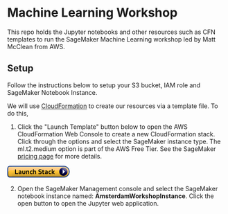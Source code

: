 # Machine Learning Workshop
This repo holds the Jupyter notebooks and other resources such as CFN templates to run the SageMaker Machine Learning workshop led by Matt McClean from AWS.

## Setup

Follow the instructions below to setup your S3 bucket, IAM role and SageMaker Notebook Instance.

We will use [CloudFormation](https://aws.amazon.com/cloudformation/) to create our resources via a template file. To do this, 

1. Click the "Launch Template" button below to open the AWS CloudFormation Web Console to create a new CloudFormation stack. Click through the options and select the SageMaker instance type. The ml.t2.medium option is part of the AWS Free Tier. See the SageMaker [pricing page](https://aws.amazon.com/sagemaker/pricing/) for more details.

[![CloudFormation](img/cfn-launch-stack.png)](https://console.aws.amazon.com/cloudformation/home?region=eu-west-1#/stacks/new?stackName=MLWorkshopStack&templateURL=https://s3-eu-west-1.amazonaws.com/mmcclean-public-files/mlworkshop/cfn.yml)

2. Open the SageMaker Management console and select the SageMaker notebook instance named: **AmsterdamWorkshopInstance**. Click the open button to open the Jupyter web application.